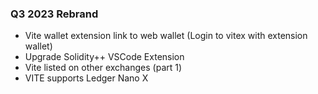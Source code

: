 ### Q3 2023 Rebrand


- Vite wallet extension link to web wallet (Login to vitex with extension wallet)
- Upgrade Solidity++ VSCode Extension
- Vite listed on other exchanges (part 1)
- VITE supports Ledger Nano X
